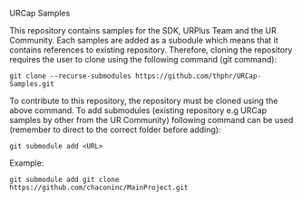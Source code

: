 URCap Samples

This repository contains samples for the SDK, URPlus Team and the UR Community.
Each samples are added as a subodule which means that it contains references to existing repository. Therefore, cloning the 
repository requires the user to clone using the following command (git command):

    git clone --recurse-submodules https://github.com/thphr/URCap-Samples.git

To contribute to this repository, the repository must be cloned using the above command. To add submodules (existing repository e.g URCap samples by other from the UR Community) following command can be used (remember to direct to the correct folder before adding):

    git submodule add <URL>

Example:

    git submodule add git clone https://github.com/chaconinc/MainProject.git

